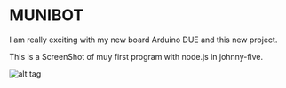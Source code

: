 MUNIBOT
=======

I am really exciting with my new board Arduino DUE and this new project. 

This is a ScreenShot of muy first program with node.js in johnny-five.

![alt tag](https://raw.githubusercontent.com/orggue/MUNIBOT/master/img/first%20incredible%20nodejs%20and%20johnny-five%20hello%20world.png)
